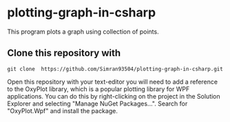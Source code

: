 # plotting-graph-in-csharp
This program plots a graph using collection of points.
## Clone this repository with 
```
git clone  https://github.com/Simran93504/plotting-graph-in-csharp.git
```

Open this repository with your text-editor
you will need to add a reference to the OxyPlot library, which is a popular plotting library for WPF applications. You can do this by right-clicking on the project in the Solution Explorer and selecting "Manage NuGet Packages...". Search for "OxyPlot.Wpf" and install the package.
